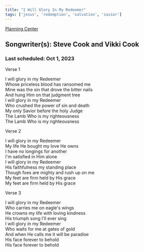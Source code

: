 ```yaml
---
title: "I Will Glory In My Redeemer"
tags: ['jesus', 'redemption', 'salvation', 'savior']
---
```


[Planning Center](https://services.planningcenteronline.com/songs/15523150)

## Songwriter(s): Steve Cook and Vikki Cook
### Last scheduled: Oct 1, 2023          

Verse 1  
  
I will glory in my Redeemer  
Whose priceless blood has ransomed me  
Mine was the sin that drove the bitter nails  
And hung Him on that judgment tree  
I will glory in my Redeemer  
Who crushed the power of sin and death  
My only Savior before the holy Judge  
The Lamb Who is my righteousness  
The Lamb Who is my righteousness  
  
Verse 2  
  
I will glory in my Redeemer  
My life He bought my love He owns  
I have no longings for another  
I'm satisfied in Him alone  
I will glory in my Redeemer  
His faithfulness my standing place  
Though foes are mighty and rush up on me  
My feet are firm held by His grace  
My feet are firm held by His grace  
  
Verse 3  
  
I will glory in my Redeemer  
Who carries me on eagle's wings  
He crowns my life with loving kindness  
His triumph song I'll ever sing  
I will glory in my Redeemer  
Who waits for me at gates of gold  
And when He calls me it will be paradise  
His face forever to behold  
His face forever to behold
